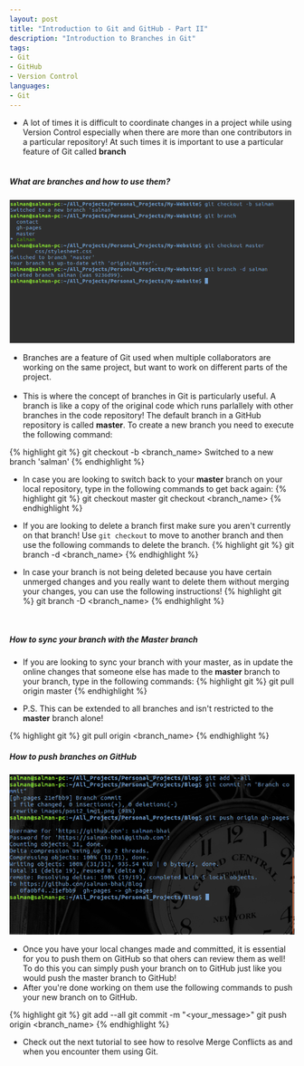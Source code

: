```yaml
---
layout: post
title: "Introduction to Git and GitHub - Part II"
description: "Introduction to Branches in Git"
tags: 
- Git
- GitHub
- Version Control
languages:
- Git
---
```


* A lot of times it is difficult to coordinate changes in a project while using Version Control especially when there are more than one contributors in a particular repository! At such times it is important to use a particular feature of Git called **branch** <br><br>

##### What are branches and how to use them?

![git branch commands](/images/post2_img1.png)

* Branches are a feature of Git used when multiple collaborators are working on the same project, but want to work on different parts of the project.<br><br>
* This is where the concept of branches in Git is particularly useful. A branch is like a copy of the original code which runs parlallely with other branches in the code repository! The default branch in a GitHub repository is called __master__. To create a new branch you need to execute the following command:

{% highlight git %}
git checkout -b <branch_name>
Switched to a new branch 'salman'
{% endhighlight %}

* In case you are looking to switch back to your __master__ branch on your local repository, type in the following commands to get back again:
{% highlight git %}
git checkout master
git checkout <branch_name>
{% endhighlight %}

* If you are looking to delete a branch first make sure you aren't currently on that branch! Use `git checkout` to move to another branch and then use the following commands to delete the branch.
{% highlight git %}
git branch -d <branch_name>
{% endhighlight %}

* In case your branch is not being deleted because you have certain unmerged changes and you really want to delete them without merging your changes, you can use the following instructions!
{% highlight git %}
git branch -D <branch_name>
{% endhighlight %}
<br>

##### How to sync your branch with the Master branch
* If you are looking to sync your branch with your master, as in update the online changes that someone else has made to the __master__ branch to your branch, type in the following commands:
{% highlight git %}
git pull origin master
{% endhighlight %}

* P.S. This can be extended to all branches and isn't restricted to the __master__ branch alone!<br>

{% highlight git %}
git pull origin <branch_name>
{% endhighlight %}
<br>

##### How to push branches on GitHub

![Create GitHub Account](/images/post2_img2.png)

* Once you have your local changes made and committed, it is essential for you to push them on GitHub so that ohers can review them as well! To do this you can simply push your branch on to GitHub just like you would push the master branch to GitHub!<br>
* After you're done working on them use the following commands to push your new branch on to GitHub.

{% highlight git %}
git add --all
git commit -m "<your_message>"
git push origin <branch_name>
{% endhighlight %}
<br>

* Check out the next tutorial to see how to resolve Merge Conflicts as and when you encounter them using Git.